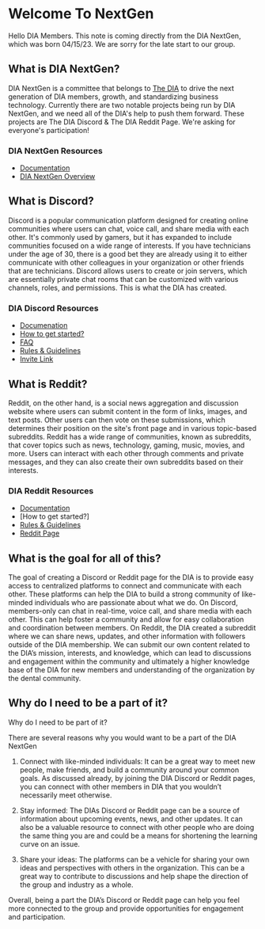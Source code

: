 
# Welcome To NextGen
Hello DIA Members. This note is coming directly from the DIA NextGen, which was born 04/15/23. We are sorry for the late start to our group. 

## What is DIA NextGen?
DIA NextGen is a committee that belongs to [The DIA](https://dentalintegrators.org/) to drive the next generation of DIA members, growth, and standardizing business technology. Currently there are two notable projects being run by DIA NextGen, and we need all of the DIA's help to push them forward. These projects are The DIA Discord & The DIA Reddit Page. We're asking for everyone's participation!

### DIA NextGen Resources
- [Documentation](https://github.com/DTC-Inc/diadocs/blob/main/dia-nextgen/DIA%20NextGen%20Overview.md)
- [DIA NextGen Overview](https://github.com/DTC-Inc/diadocs/blob/main/dia-nextgen/DIA%20NextGen%20Overview.md)

## What is Discord?
Discord is a popular communication platform designed for creating online communities where users can chat, voice call, and share media with each other. It's commonly used by gamers, but it has expanded to include communities focused on a wide range of interests. If you have technicians under the age of 30, there is a good bet they are already using it to either communicate with other colleagues in your organization or other friends that are technicians.  Discord allows users to create or join servers, which are essentially private chat rooms that can be customized with various channels, roles, and permissions.  This is what the DIA has created.

### DIA Discord Resources
- [Documenation](https://github.com/DTC-Inc/diadocs/tree/main/DIA%20Discord)
- [How to get started?](https://github.com/DTC-Inc/diadocs/blob/main/dia-discord/dia-discord-how-to-get-started.md)
- [FAQ](https://github.com/DTC-Inc/diadocs/blob/main/dia-discord/dia-discord-faq.md)
- [Rules & Guidelines](https://github.com/DTC-Inc/diadocs/blob/main/DIA%20Discord/DIA%20Discord%20Guidelines.md)
- [Invite Link](https://discord.gg/btMnH7GqMa)

## What is Reddit?
Reddit, on the other hand, is a social news aggregation and discussion website where users can submit content in the form of links, images, and text posts. Other users can then vote on these submissions, which determines their position on the site's front page and in various topic-based subreddits. Reddit has a wide range of communities, known as subreddits, that cover topics such as news, technology, gaming, music, movies, and more. Users can interact with each other through comments and private messages, and they can also create their own subreddits based on their interests.

### DIA Reddit Resources
- [Documentation](https://github.com/DTC-Inc/diadocs/tree/main/dia-reddit)
- [How to get started?]
- [Rules & Guidelines](https://github.com/DTC-Inc/diadocs/blob/main/dia-reddit/DIA%20Reddit%20Guidelines.md)
- [Reddit Page](https://www.reddit.com/r/diaus)

## What is the goal for all of this?
The goal of creating a Discord or Reddit page for the DIA is to provide easy access to centralized platforms to connect and communicate with each other.  These platforms can help the DIA to build a strong community of like-minded individuals who are passionate about what we do.
On Discord, members-only can chat in real-time, voice call, and share media with each other. This can help foster a community and allow for easy collaboration and coordination between members.
On Reddit, the DIA created a subreddit where we can share news, updates, and other information with followers outside of the DIA membership. We can submit our own content related to the DIA’s mission, interests, and knowledge, which can lead to discussions and engagement within the community and ultimately a higher knowledge base of the DIA for new members and understanding of the organization by the dental community.


## Why do I need to be a part of it?
Why do I need to be part of it?

There are several reasons why you would want to be a part of the DIA NextGen
1)	Connect with like-minded individuals: It can be a great way to meet new people, make friends, and build a community around your common goals.  As discussed already, by joining the DIA Discord or Reddit pages, you can connect with other members in DIA that you wouldn’t necessarily meet otherwise. 

2)	Stay informed: The DIAs Discord or Reddit page can be a source of information about upcoming events, news, and other updates. It can also be a valuable resource to connect with other people who are doing the same thing you are and could be a means for shortening the learning curve on an issue.

3)	Share your ideas: The platforms can be a vehicle for sharing your own ideas and perspectives with others in the organization. This can be a great way to contribute to discussions and help shape the direction of the group and industry as a whole.

Overall, being a part the DIA’s Discord or Reddit page can help you feel more connected to the group and provide opportunities for engagement and participation.
